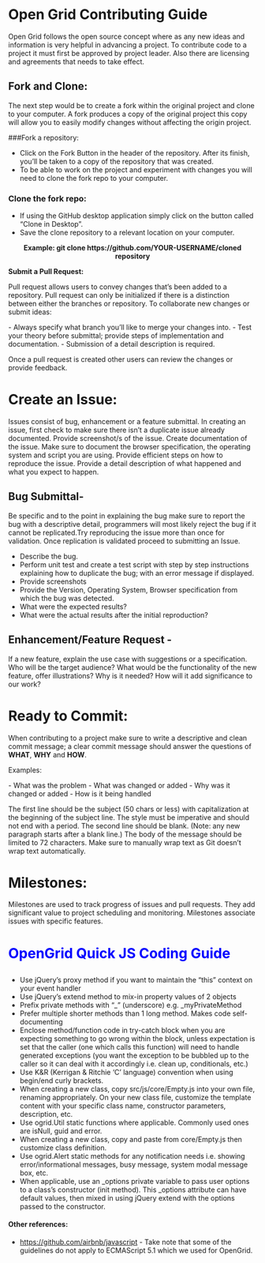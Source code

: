 # Open Grid Contributing Guide

Open Grid follows the open source concept where as any new ideas and information is very helpful in advancing a project.  To contribute code to a project it must first be approved by project leader. Also there are licensing and agreements that needs to take effect.


## Fork and Clone:
The next step would be to create a fork within the original project and clone to your computer. A fork produces a copy of the original project this copy will allow you to easily modify changes without affecting the origin project. 

###Fork a repository:
- Click on the Fork Button in the header of the repository. After its finish, you’ll be taken to a copy of the repository that was created.
- To be able to work on the project and experiment with changes you will need to clone the fork repo to your computer.

### Clone the fork repo:
- If using the GitHub desktop application simply click on the button called “Clone in Desktop”. 
- Save the clone repository to a relevant location on your computer.

<p align="center"><b> Example: git clone https://github.com/YOUR-USERNAME/cloned repository</p></b>

<p><b> Submit a Pull Request:</b></p>
<p>Pull request allows users to convey changes that’s been added to a repository.  Pull request can only be initialized if there is a distinction between either the branches or repository.  To collaborate new changes or submit ideas:</p>
- Always specify what branch you’ll like to merge your changes into. 
- Test your theory before submittal; provide steps of implementation and documentation.  
- Submission of a detail description is required.  

<p>Once a pull request is created other users can review the changes or provide feedback.</p>

#  Create an Issue:
<p>Issues consist of bug, enhancement or a feature submittal. In creating an issue, first check to make sure there isn’t a duplicate issue already documented. Provide screenshot/s of the issue. Create documentation of the issue. Make sure to document the browser specification, the operating system and script you are using. Provide efficient steps on how to reproduce the issue. Provide a detail description of what happened and what you expect to happen.</p>

##  Bug Submittal- 
<p>Be specific and to the point in explaining the bug make sure to report the bug with a descriptive detail, programmers will most likely reject the bug if it cannot be replicated.Try reproducing the issue more than once for validation. Once replication is validated proceed to submitting an Issue.</p> 

- Describe the bug.
- Perform unit test and create a test script with step by step instructions explaining how to duplicate the bug; with an error message if displayed.
- Provide screenshots
- Provide the Version, Operating System, Browser specification from which the bug was detected.
- What were the expected results?
- What were the actual results after the initial reproduction?

## Enhancement/Feature Request -
<p>If a new feature, explain the use case with suggestions or a specification.
Who will be the target audience? What would be the functionality of the new feature, offer illustrations? Why is it needed? How will it add significance to our work?</p>

#  Ready to Commit:
<p>When contributing to a project make sure to write a descriptive and clean commit message; a clear commit message should answer the questions of <b>WHAT</b>, <b>WHY</b> and <b>HOW</b>.<p> 
<p>Examples:</p>
- What was the problem
- What was changed or added  
- Why was it changed or added
- How is it being handled

<p>The first line should be the subject (50 chars or less) with capitalization at the beginning of the subject line. The style must be imperative and should not end with a period. The second line should be blank. (Note: any new paragraph starts after a blank line.) The body of the message should be limited to 72 characters.  Make sure to manually wrap text as Git doesn’t wrap text automatically.</p>   


#  Milestones:
<p>Milestones are used to track progress of issues and pull requests. 
They add significant value to project scheduling and monitoring. Milestones associate issues with specific features.</p>

#  <p> <font color="blue"> OpenGrid Quick JS Coding Guide</font></p>
- Use jQuery’s proxy method if you want to maintain the “this” context on your event handler
- Use jQuery’s extend method to mix-in property values of 2 objects
- Prefix private methods with “_” (underscore) e.g. _myPrivateMethod
- Prefer multiple shorter methods than 1 long method. Makes code self-documenting
- Enclose method/function code in try-catch block when you are expecting something to go wrong within the block, unless expectation is set that the caller (one which calls this function) will need to handle generated exceptions (you want the exception to be bubbled up to the caller so it can deal with it accordingly i.e. clean up, conditionals, etc.) 
- Use K&R (Kerrigan & Ritchie ‘C’ language) convention when using begin/end curly brackets.
- When creating a new class, copy src/js/core/Empty.js into your own file, renaming appropriately. On your new class file, customize the template content with your specific class name, constructor parameters, description, etc.
- Use ogrid.Util static functions where applicable. Commonly used ones are isNull, guid and error.
- When creating a new class, copy and paste from core/Empty.js then customize class definition.
- Use ogrid.Alert static methods for any notification needs i.e. showing error/informational messages, busy message, system modal message box, etc.
- When applicable, use an _options private variable to pass user options to a class’s constructor (init method). This _options attribute can have default values, then mixed in using jQuery extend with the options passed to the constructor. 

#### <p><b>Other references:</b></p>
- https://github.com/airbnb/javascript - Take note that some of the guidelines do not apply to ECMAScript 5.1 which we used for OpenGrid.


